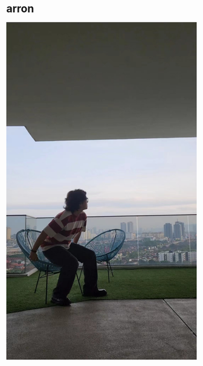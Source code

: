 # arron
![](https://github.com/AronFaaaan/arron/blob/main/images/%E5%9B%BE%E7%89%87_20230506133154.jpg)
